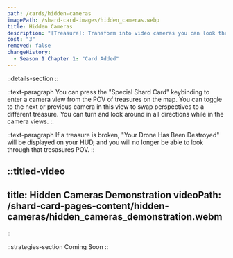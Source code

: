 ```yaml
---
path: /cards/hidden-cameras
imagePath: /shard-card-images/hidden_cameras.webp
title: Hidden Cameras
description: "[Treasure]: Transform into video cameras you can look through."
cost: "3"
removed: false
changeHistory:
  - Season 1 Chapter 1: "Card Added"
---
```


::details-section
::

::text-paragraph
You can press the "Special Shard Card" keybinding to enter a camera view from the POV of treasures on the map. You can toggle to the next or previous camera in this view to swap perspectives to a different treasure. You can turn and look around in all directions while in the camera views.
::

::text-paragraph
If a treasure is broken, "Your Drone Has Been Destroyed" will be displayed on your HUD, and you will no longer be able to look through that tresasures POV.
::

::titled-video
---
title: Hidden Cameras Demonstration
videoPath: /shard-card-pages-content/hidden-cameras/hidden_cameras_demonstration.webm
---
::

::strategies-section
Coming Soon
::
